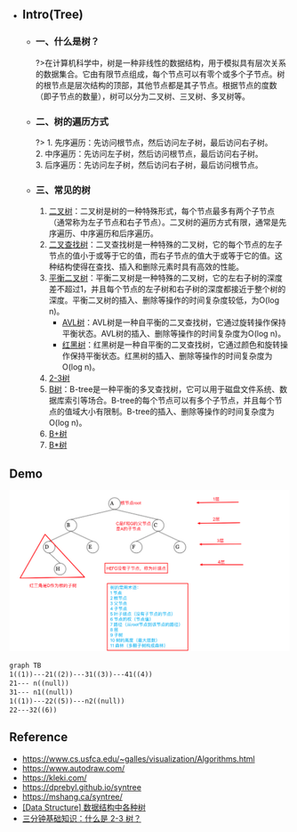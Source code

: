 * ## Intro(Tree)
    + ### 一、什么是树？

        ?>在计算机科学中，树是一种非线性的数据结构，用于模拟具有层次关系的数据集合。它由有限节点组成，每个节点可以有零个或多个子节点。树的根节点是层次结构的顶部，其他节点都是其子节点。根据节点的度数（即子节点的数量），树可以分为二叉树、三叉树、多叉树等。
    
    + ### 二、树的遍历方式

        ?> 1. 先序遍历：先访问根节点，然后访问左子树，最后访问右子树。
        <br>2. 中序遍历：先访问左子树，然后访问根节点，最后访问右子树。
        <br>3. 后序遍历：先访问左子树，然后访问右子树，最后访问根节点。
    
    + ### 三、常见的树

        1. [二叉树](./01-binary-tree.md)：二叉树是树的一种特殊形式，每个节点最多有两个子节点（通常称为左子节点和右子节点）。二叉树的遍历方式有限，通常是先序遍历、中序遍历和后序遍历。
        2. [二叉查找树]()：二叉查找树是一种特殊的二叉树，它的每个节点的左子节点的值小于或等于它的值，而右子节点的值大于或等于它的值。这种结构使得在查找、插入和删除元素时具有高效的性能。
        3. [平衡二叉树](./03-01-AVL-tree.md)：平衡二叉树是一种特殊的二叉树，它的左右子树的深度差不超过1，并且每个节点的左子树和右子树的深度都接近于整个树的深度。平衡二叉树的插入、删除等操作的时间复杂度较低，为O(log n)。
            - [AVL树](./03-01-AVL-tree.md)：AVL树是一种自平衡的二叉查找树，它通过旋转操作保持平衡状态。AVL树的插入、删除等操作的时间复杂度为O(log n)。
            - [红黑树]()：红黑树是一种自平衡的二叉查找树，它通过颜色和旋转操作保持平衡状态。红黑树的插入、删除等操作的时间复杂度为O(log n)。
        4. [2-3树]()
        5. [B树]()：B-tree是一种平衡的多叉查找树，它可以用于磁盘文件系统、数据库索引等场合。B-tree的每个节点可以有多个子节点，并且每个节点的值域大小有限制。B-tree的插入、删除等操作的时间复杂度为O(log n)。
        6. [B+树]()
        7. [B*树]()

## Demo
![](/.images/algo/tree/tree-demo-01.png ':size=70%')

```mermaid
graph TB
1((1))---21((2))---31((3))---41((4))
21--- n((null))
31--- n1((null))
1((1))---22((5))---n2((null))
22---32((6))
```

## Reference
* https://www.cs.usfca.edu/~galles/visualization/Algorithms.html
* https://www.autodraw.com/
* https://kleki.com/
* https://dprebyl.github.io/syntree
* https://mshang.ca/syntree/
* [[Data Structure] 数据结构中各种树 ](https://www.cnblogs.com/maybe2030/p/4732377.html)
* [三分钟基础知识：什么是 2-3 树？](https://zhuanlan.zhihu.com/p/92394224)
